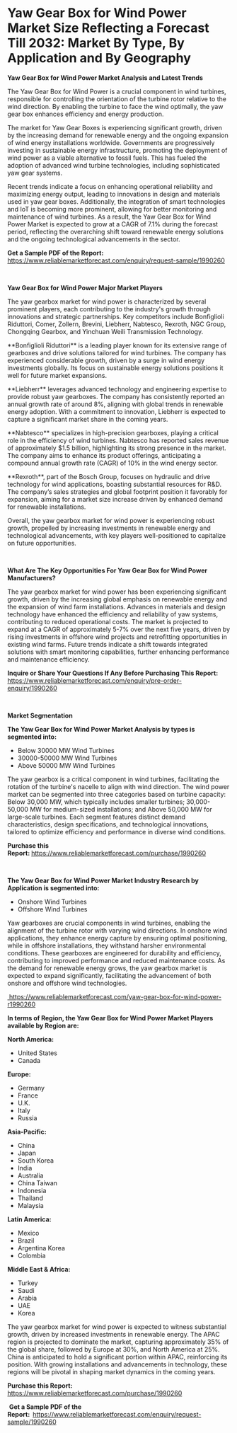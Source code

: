 <p><h1>Yaw Gear Box for Wind Power Market Size Reflecting a Forecast Till 2032: Market By Type, By Application and By Geography</h1></p><p><strong>Yaw Gear Box for Wind Power Market Analysis and Latest Trends</strong></p>
<p><p>The Yaw Gear Box for Wind Power is a crucial component in wind turbines, responsible for controlling the orientation of the turbine rotor relative to the wind direction. By enabling the turbine to face the wind optimally, the yaw gear box enhances efficiency and energy production. </p><p>The market for Yaw Gear Boxes is experiencing significant growth, driven by the increasing demand for renewable energy and the ongoing expansion of wind energy installations worldwide. Governments are progressively investing in sustainable energy infrastructure, promoting the deployment of wind power as a viable alternative to fossil fuels. This has fueled the adoption of advanced wind turbine technologies, including sophisticated yaw gear systems.</p><p>Recent trends indicate a focus on enhancing operational reliability and maximizing energy output, leading to innovations in design and materials used in yaw gear boxes. Additionally, the integration of smart technologies and IoT is becoming more prominent, allowing for better monitoring and maintenance of wind turbines. As a result, the Yaw Gear Box for Wind Power Market is expected to grow at a CAGR of 7.1% during the forecast period, reflecting the overarching shift toward renewable energy solutions and the ongoing technological advancements in the sector.</p></p>
<p><strong>Get a Sample PDF of the Report:&nbsp;</strong> <a href="https://www.reliablemarketforecast.com/enquiry/request-sample/1990260?utm_campaign=3032&utm_medium=2&utm_source=Github&utm_content=ia&utm_term=12042025&utm_id=yaw-gear-box-for-wind-power">https://www.reliablemarketforecast.com/enquiry/request-sample/1990260</a></p>
<p>&nbsp;</p>
<p><strong>Yaw Gear Box for Wind Power Major Market Players</strong></p>
<p><p>The yaw gearbox market for wind power is characterized by several prominent players, each contributing to the industry's growth through innovations and strategic partnerships. Key competitors include Bonfiglioli Riduttori, Comer, Zollern, Brevini, Liebherr, Nabtesco, Rexroth, NGC Group, Chongqing Gearbox, and Yinchuan Weili Transmission Technology.</p><p>**Bonfiglioli Riduttori** is a leading player known for its extensive range of gearboxes and drive solutions tailored for wind turbines. The company has experienced considerable growth, driven by a surge in wind energy investments globally. Its focus on sustainable energy solutions positions it well for future market expansions.</p><p>**Liebherr** leverages advanced technology and engineering expertise to provide robust yaw gearboxes. The company has consistently reported an annual growth rate of around 8%, aligning with global trends in renewable energy adoption. With a commitment to innovation, Liebherr is expected to capture a significant market share in the coming years.</p><p>**Nabtesco** specializes in high-precision gearboxes, playing a critical role in the efficiency of wind turbines. Nabtesco has reported sales revenue of approximately $1.5 billion, highlighting its strong presence in the market. The company aims to enhance its product offerings, anticipating a compound annual growth rate (CAGR) of 10% in the wind energy sector.</p><p>**Rexroth**, part of the Bosch Group, focuses on hydraulic and drive technology for wind applications, boasting substantial resources for R&D. The company’s sales strategies and global footprint position it favorably for expansion, aiming for a market size increase driven by enhanced demand for renewable installations.</p><p>Overall, the yaw gearbox market for wind power is experiencing robust growth, propelled by increasing investments in renewable energy and technological advancements, with key players well-positioned to capitalize on future opportunities.</p></p>
<p>&nbsp;</p>
<p><strong>What Are The Key Opportunities For Yaw Gear Box for Wind Power Manufacturers?</strong></p>
<p><p>The yaw gearbox market for wind power has been experiencing significant growth, driven by the increasing global emphasis on renewable energy and the expansion of wind farm installations. Advances in materials and design technology have enhanced the efficiency and reliability of yaw systems, contributing to reduced operational costs. The market is projected to expand at a CAGR of approximately 5-7% over the next five years, driven by rising investments in offshore wind projects and retrofitting opportunities in existing wind farms. Future trends indicate a shift towards integrated solutions with smart monitoring capabilities, further enhancing performance and maintenance efficiency.</p></p>
<p><strong>Inquire or Share Your Questions If Any Before Purchasing This Report:</strong> <a href="https://www.reliablemarketforecast.com/enquiry/pre-order-enquiry/1990260?utm_campaign=3032&utm_medium=2&utm_source=Github&utm_content=ia&utm_term=12042025&utm_id=yaw-gear-box-for-wind-power">https://www.reliablemarketforecast.com/enquiry/pre-order-enquiry/1990260</a></p>
<p>&nbsp;</p>
<p><strong>Market Segmentation</strong></p>
<p><strong>The Yaw Gear Box for Wind Power Market Analysis by types is segmented into:</strong></p>
<p><ul><li>Below 30000 MW Wind Turbines</li><li>30000-50000 MW Wind Turbines</li><li>Above 50000 MW Wind Turbines</li></ul></p>
<p><p>The yaw gearbox is a critical component in wind turbines, facilitating the rotation of the turbine's nacelle to align with wind direction. The wind power market can be segmented into three categories based on turbine capacity: Below 30,000 MW, which typically includes smaller turbines; 30,000-50,000 MW for medium-sized installations; and Above 50,000 MW for large-scale turbines. Each segment features distinct demand characteristics, design specifications, and technological innovations, tailored to optimize efficiency and performance in diverse wind conditions.</p></p>
<p><strong>Purchase this Report:&nbsp;</strong><a href="https://www.reliablemarketforecast.com/purchase/1990260?utm_campaign=3032&utm_medium=2&utm_source=Github&utm_content=ia&utm_term=12042025&utm_id=yaw-gear-box-for-wind-power">https://www.reliablemarketforecast.com/purchase/1990260</a></p>
<p>&nbsp;</p>
<p><strong>The Yaw Gear Box for Wind Power Market Industry Research by Application is segmented into:</strong></p>
<p><ul><li>Onshore Wind Turbines</li><li>Offshore Wind Turbines</li></ul></p>
<p><p>Yaw gearboxes are crucial components in wind turbines, enabling the alignment of the turbine rotor with varying wind directions. In onshore wind applications, they enhance energy capture by ensuring optimal positioning, while in offshore installations, they withstand harsher environmental conditions. These gearboxes are engineered for durability and efficiency, contributing to improved performance and reduced maintenance costs. As the demand for renewable energy grows, the yaw gearbox market is expected to expand significantly, facilitating the advancement of both onshore and offshore wind technologies.</p></p>
<p><a href="https://www.reliablemarketforecast.com/yaw-gear-box-for-wind-power-r1990260?utm_campaign=3032&utm_medium=2&utm_source=Github&utm_content=ia&utm_term=12042025&utm_id=yaw-gear-box-for-wind-power">&nbsp;https://www.reliablemarketforecast.com/yaw-gear-box-for-wind-power-r1990260</a></p>
<p><strong>In terms of Region, the Yaw Gear Box for Wind Power Market Players available by Region are:</strong></p>
<p>
    <p> <strong> North America: </strong>
        <ul>
            <li>United States</li>
            <li>Canada</li>
        </ul>
        </p> 
    <p> <strong> Europe: </strong>
        <ul>
            <li>Germany</li>
            <li>France</li>
            <li>U.K.</li>
            <li>Italy</li>
            <li>Russia</li>
        </ul>
        </p> 
    <p> <strong> Asia-Pacific: </strong>
        <ul>
            <li>China</li>
            <li>Japan</li>
            <li>South Korea</li>
            <li>India</li>
            <li>Australia</li>
            <li>China Taiwan</li>
            <li>Indonesia</li>
            <li>Thailand</li>
            <li>Malaysia</li>
        </ul>
        </p> 
    <p> <strong> Latin America: </strong>
        <ul>
            <li>Mexico</li>
            <li>Brazil</li>
            <li>Argentina Korea</li>
            <li>Colombia</li>
        </ul>
        </p> 
    <p> <strong> Middle East & Africa: </strong>
        <ul>
            <li>Turkey</li>
            <li>Saudi</li>
            <li>Arabia</li>
            <li>UAE</li>
            <li>Korea</li>
        </ul>
    </p>
    </p>
<p><p>The yaw gearbox market for wind power is expected to witness substantial growth, driven by increased investments in renewable energy. The APAC region is projected to dominate the market, capturing approximately 35% of the global share, followed by Europe at 30%, and North America at 25%. China is anticipated to hold a significant portion within APAC, reinforcing its position. With growing installations and advancements in technology, these regions will be pivotal in shaping market dynamics in the coming years.</p></p>
<p><strong>Purchase this Report: </strong><a href="https://www.reliablemarketforecast.com/purchase/1990260?utm_campaign=3032&utm_medium=2&utm_source=Github&utm_content=ia&utm_term=12042025&utm_id=yaw-gear-box-for-wind-power">https://www.reliablemarketforecast.com/purchase/1990260</a></p>
<p>&nbsp;<strong>Get a Sample PDF of the Report:&nbsp;&nbsp;</strong><a href="https://www.reliablemarketforecast.com/enquiry/request-sample/1990260?utm_campaign=3032&utm_medium=2&utm_source=Github&utm_content=ia&utm_term=12042025&utm_id=yaw-gear-box-for-wind-power">https://www.reliablemarketforecast.com/enquiry/request-sample/1990260</a></p>
<p><strong></strong></p>
<p><p></p><p></p><p></p></p>